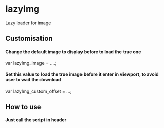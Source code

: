 # lazyImg
Lazy loader for image

## Customisation

#### Change the default image to display before to load the true one
var lazyImg_image = ....;
#### Set this value to load the true image before it enter in viewport, to avoid user to wait the download 
var lazyImg_custom_offset = ...; 

## How to use
#### Just call the script in header